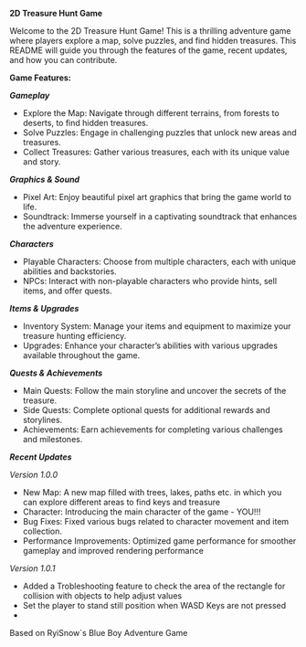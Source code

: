 ****2D Treasure Hunt Game****

Welcome to the 2D Treasure Hunt Game! This is a thrilling adventure game where players explore a map, solve puzzles, and find hidden treasures. 
This README will guide you through the features of the game, recent updates, and how you can contribute.

**Game Features:**

***Gameplay***

 - Explore the Map: Navigate through different terrains, from forests to deserts, to find hidden treasures.
 - Solve Puzzles: Engage in challenging puzzles that unlock new areas and treasures.
 - Collect Treasures: Gather various treasures, each with its unique value and story.
   
***Graphics & Sound***

- Pixel Art: Enjoy beautiful pixel art graphics that bring the game world to life.
- Soundtrack: Immerse yourself in a captivating soundtrack that enhances the adventure experience.

***Characters***

- Playable Characters: Choose from multiple characters, each with unique abilities and backstories.
- NPCs: Interact with non-playable characters who provide hints, sell items, and offer quests.

***Items & Upgrades***

- Inventory System: Manage your items and equipment to maximize your treasure hunting efficiency.
- Upgrades: Enhance your character’s abilities with various upgrades available throughout the game.

***Quests & Achievements***

- Main Quests: Follow the main storyline and uncover the secrets of the treasure.
- Side Quests: Complete optional quests for additional rewards and storylines.
- Achievements: Earn achievements for completing various challenges and milestones.

***Recent Updates***

*Version 1.0.0*

- New Map: A new map filled with trees, lakes, paths etc. in which you can explore different areas to find keys and treasure
- Character: Introducing the main character of the game - YOU!!!
- Bug Fixes: Fixed various bugs related to character movement and item collection.
- Performance Improvements: Optimized game performance for smoother gameplay and improved rendering performance

*Version 1.0.1*

- Added a Trobleshooting feature to check the area of the rectangle for collision with objects to help adjust values
- Set the player to stand still position when WASD Keys are not pressed
- 

Based on RyiSnow`s Blue Boy Adventure Game
